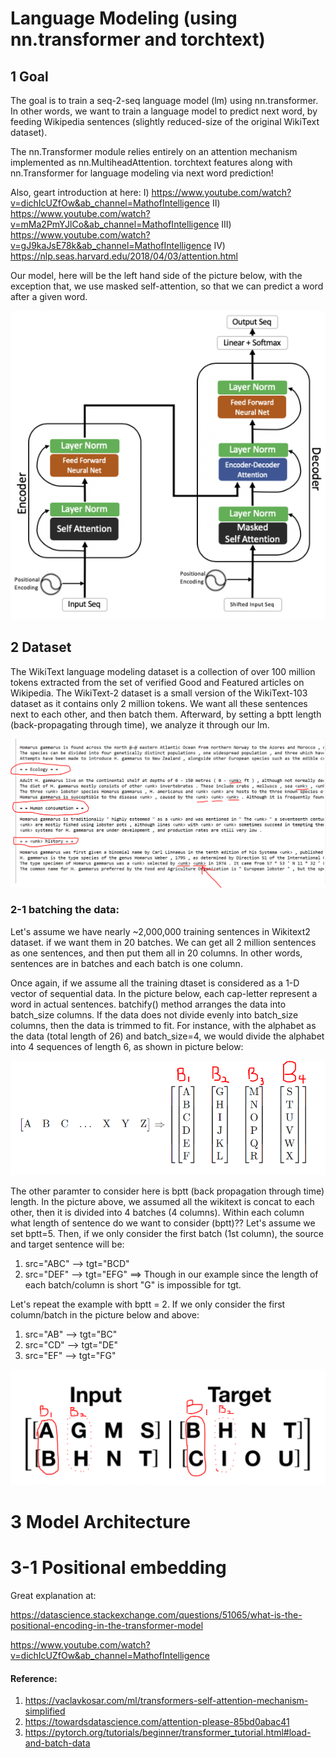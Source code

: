 # Language Modeling (using nn.transformer and torchtext)

## 1 Goal
The goal is to train a seq-2-seq language model (lm) using nn.transformer. In other words, we want to train a
language model to predict next word, by feeding Wikipedia sentences (slightly reduced-size of the original
WikiText dataset). 

The nn.Transformer module relies entirely on an attention mechanism implemented as nn.MultiheadAttention.
torchtext features along with nn.Transformer for language modeling via next word prediction!
 
 Also, geart introduction at here: 
 I) https://www.youtube.com/watch?v=dichIcUZfOw&ab_channel=MathofIntelligence
 II) https://www.youtube.com/watch?v=mMa2PmYJlCo&ab_channel=MathofIntelligence
 III) https://www.youtube.com/watch?v=gJ9kaJsE78k&ab_channel=MathofIntelligence
 IV) https://nlp.seas.harvard.edu/2018/04/03/attention.html
 
 Our model, here will be the left hand side of the picture below, with the 
 exception that, we use masked self-attention, so that we can predict a word
 after a given word.

![transformer_pic](./img/transformer.png)

## 2 Dataset
The WikiText language modeling dataset is a collection of over 100 million tokens extracted from the set of verified
Good and Featured articles on Wikipedia. The WikiText-2 dataset is a small version of the WikiText-103 dataset as it
contains only 2 million tokens. We want all these sentences next to each other, and then batch them. Afterward, by 
setting a bptt length (back-propagating through time), we analyze it through our lm. 

![sample_wikitext2](./img/sample_wikitext2.png)

### 2-1 batching the data:
Let's assume we have nearly ~2,000,000 training sentences in Wikitext2 dataset. if we want them
in 20 batches. We can get all 2 million sentences as one sentences, and then put them all
in 20 columns. In other words, sentences are in batches and each batch is one column.

Once again, if we assume all the training dtaset is considered as a 1-D vector of sequential 
data. In the picture below, each cap-letter represent a word in actual sentences. batchify() method
arranges the data into batch_size columns. If the data does not divide evenly into batch_size
columns, then the data is trimmed to fit. For instance, with the alphabet as the data (total 
length of 26) and batch_size=4, we would divide the alphabet into 4 sequences of length 6, as shown
in picture below:
  
![batching_data](./img/batching_data.png)

The other paramter to consider here is bptt (back propagation through time) length. In the picture above, 
we assumed all the wikitext is concat to each other, then it is divided into 4 batches (4 columns). Within 
each column what length of sentence do we want to consider (bptt)?? Let's assume we set bptt=5. Then, if
we only consider the first batch (1st column), the source and target sentence will be:
1) src="ABC" --> tgt="BCD"
2) src="DEF" --> tgt="EFG" ==> Though in our example since the length of each batch/column is short "G" 
is impossible for tgt.


Let's repeat the example with bptt = 2. If we only consider the first column/batch in the picture below
 and above:
1) src="AB" --> tgt="BC"
2) src="CD" --> tgt="DE"
1) src="EF" --> tgt="FG"

![bbpt_and_batching](./img/bbpt_and_batching.png)




# 3 Model Architecture

# 3-1 Positional embedding

Great explanation at:

https://datascience.stackexchange.com/questions/51065/what-is-the-positional-encoding-in-the-transformer-model

https://www.youtube.com/watch?v=dichIcUZfOw&ab_channel=MathofIntelligence



#### Reference:
1) https://vaclavkosar.com/ml/transformers-self-attention-mechanism-simplified
2) https://towardsdatascience.com/attention-please-85bd0abac41
3) https://pytorch.org/tutorials/beginner/transformer_tutorial.html#load-and-batch-data
